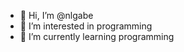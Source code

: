 - 👋 Hi, I’m @nlgabe
- 👀 I’m interested in programming 
- 🌱 I’m currently learning programming 

<!---
nlgabe/nlgabe is a ✨ special ✨ repository because its `README.md` (this file) appears on your GitHub profile.
You can click the Preview link to take a look at your changes.
--->
